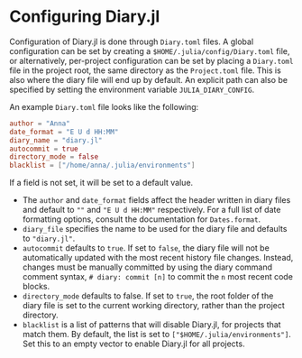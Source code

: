 # Configuring Diary.jl

Configuration of Diary.jl is done through `Diary.toml` files.  A global configuration can be set by creating a `$HOME/.julia/config/Diary.toml` file, or alternatively, per-project configuration can be set by placing a `Diary.toml` file in the project root, the same directory as the `Project.toml` file.  This is also where the diary file will end up by default.  An explicit path can also be specified by setting the environment variable `JULIA_DIARY_CONFIG`.

An example `Diary.toml` file looks like the following:
```toml
author = "Anna"
date_format = "E U d HH:MM"
diary_name = "diary.jl"
autocommit = true
directory_mode = false
blacklist = ["/home/anna/.julia/environments"]
```
If a field is not set, it will be set to a default value.

- The `author` and `date_format` fields affect the header written in diary files and default to `""` and `"E U d HH:MM"` respectively.  For a full list of date formatting options, consult the documentation for `Dates.format`.
- `diary_file` specifies the name to be used for the diary file and defaults to `"diary.jl"`.
- `autocommit` defaults to `true`.  If set to `false`, the diary file will not be automatically updated with the most recent history file changes.  Instead, changes must be manually committed by using the diary command comment syntax, `# diary: commit [n]` to commit the `n` most recent code blocks.
- `directory_mode` defaults to false.  If set to `true`, the root folder of the diary file is set to the current working directory, rather than the project directory.
- `blacklist` is a list of patterns that will disable Diary.jl, for projects that match them.  By default, the list is set to `["$HOME/.julia/environments"]`.  Set this to an empty vector to enable Diary.jl for all projects.

